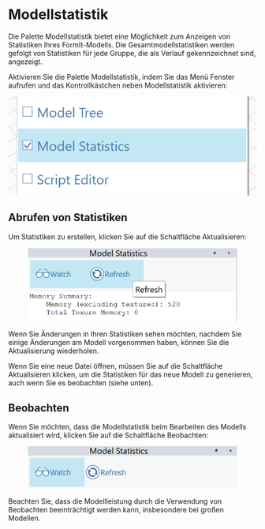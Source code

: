 # Modellstatistik

Die Palette Modellstatistik bietet eine Möglichkeit zum Anzeigen von Statistiken Ihres FormIt-Modells. Die Gesamtmodellstatistiken werden gefolgt von Statistiken für jede Gruppe, die als Verlauf gekennzeichnet sind, angezeigt. 

Aktivieren Sie die Palette Modellstatistik, indem Sie das Menü Fenster aufrufen und das Kontrollkästchen neben Modellstatistik aktivieren:

![](../.gitbook/assets/ModelStatisticsMenu.png)

## Abrufen von Statistiken

Um Statistiken zu erstellen, klicken Sie auf die Schaltfläche Aktualisieren:

<figure><img src="../.gitbook/assets/ModelStatisticsRefresh.png" alt=""><figcaption></figcaption></figure>

Wenn Sie Änderungen in Ihren Statistiken sehen möchten, nachdem Sie einige Änderungen am Modell vorgenommen haben, können Sie die Aktualisierung wiederholen.

Wenn Sie eine neue Datei öffnen, müssen Sie auf die Schaltfläche Aktualisieren klicken, um die Statistiken für das neue Modell zu generieren, auch wenn Sie es beobachten (siehe unten).

## Beobachten

Wenn Sie möchten, dass die Modellstatistik beim Bearbeiten des Modells aktualisiert wird, klicken Sie auf die Schaltfläche Beobachten:

<figure><img src="../.gitbook/assets/ModelStatisticsWatch (1).png" alt=""><figcaption></figcaption></figure>

Beachten Sie, dass die Modellleistung durch die Verwendung von Beobachten beeinträchtigt werden kann, insbesondere bei großen Modellen.
